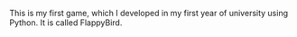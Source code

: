 This is my first game, which I developed in my first year of university using Python. It is called FlappyBird.
